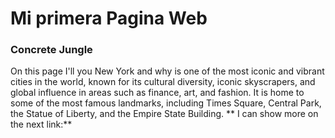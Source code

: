 # Mi primera Pagina Web
### Concrete Jungle 
On this page I'll you New York and why is one of the most iconic and vibrant cities in the world, known for its cultural diversity, iconic skyscrapers, and global influence in areas such as finance, art, and fashion. It is home to some of the most famous landmarks, including Times Square, Central Park, the Statue of Liberty, and the Empire State Building.
** I can show more on the next link:**
